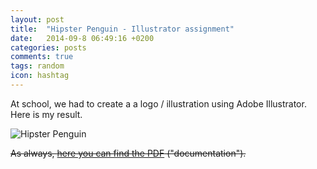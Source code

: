 ```yaml
---
layout: post
title:  "Hipster Penguin - Illustrator assignment"
date:   2014-09-8 06:49:16 +0200
categories: posts
comments: true
tags: random
icon: hashtag
---
```

At school, we had to create a a logo / illustration using Adobe Illustrator. Here is my result.

![Hipster Penguin]({{site.cdn_path}}/img/posts/2014-09-08-hipster-penguin-illustrator-assignment/hipsterpenguin-01.png "Hipster Penguin")

~~As always, [here you can find the PDF](https://drive.google.com/file/d/0B4vZ8mV5VTD9d1g1eTBOZ0E5d0U/edit) ("documentation").~~